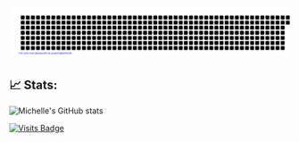 # ![](gitartwork.svg)

## 📈 Stats:
![Michelle's GitHub stats](https://github-readme-stats.vercel.app/api?username=vantablanta)

[![Visits Badge](https://badges.pufler.dev/visits/vantablanta/git-badges)](https://badges.pufler.dev)


